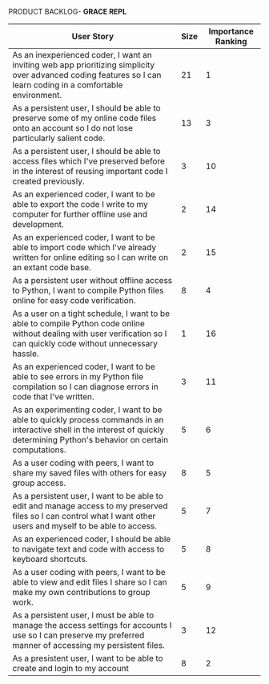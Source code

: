 PRODUCT BACKLOG- **GRACE REPL**

| User Story | Size | Importance Ranking |
| --- | --- | --- |
|As an inexperienced coder, I want an inviting web app prioritizing simplicity over advanced coding features so I can learn coding in a comfortable environment. | 21 | 1 |
| As a persistent user, I should be able to preserve some of my online code files onto an account so I do not lose particularly salient code. | 13 | 3 |
| As a persistent user, I should be able to access files which I've preserved before in the interest of reusing important code I created previously. | 3 | 10 |
| As an experienced coder, I want to be able to export the code I write to my computer for further offline use and development. | 2 | 14 |
| As an experienced coder, I want to be able to import code which I've already written for online editing so I can write on an extant code base. | 2 | 15 |
| As a persistent user without offline access to Python, I want to compile Python files online for easy code verification. | 8 | 4 |
| As a user on a tight schedule, I want to be able to compile Python code online without dealing with user verification so I can quickly code without unnecessary hassle. | 1 | 16 |
| As an experienced coder, I want to be able to see errors in my Python file compilation so I can diagnose errors in code that I've written. | 3 | 11 |
| As an experimenting coder, I want to be able to quickly process commands in an interactive shell in the interest of quickly determining Python's behavior on certain computations. | 5 | 6 |
| As a user coding with peers, I want to share my saved files with others for easy group access. | 8 | 5 |
| As a persistent user, I want to be able to edit and manage access to my preserved files so I can control what I want other users and myself to be able to access. | 5 | 7 |
| As an experienced coder, I should be able to navigate text and code with access to keyboard shortcuts. | 5 | 8 |
| As a user coding with peers, I want to be able to view and edit files I share so I can make my own contributions to group work. | 5 | 9 |
| As a persistent user, I must be able to manage the access settings for accounts I use so I can preserve my preferred manner of accessing my persistent files. | 3 | 12 |
| As a presistent user, I want to be able to create and login to my account | 8 | 2 |
